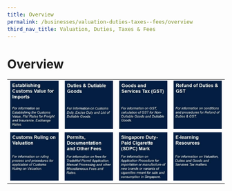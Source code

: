 ```yaml
---
title: Overview 
permalink: /businesses/valuation-duties-taxes--fees/overview
third_nav_title: Valuation, Duties, Taxes & Fees
---
```


# **Overview**

|  |  |  |  |
|--|--|--|--|
|[![](/images/v1.jpg)](https://singapore-customs-staging.netlify.com/businesses/valuation-duties-taxes--fees/establishing-customs-value-for-imports/establishing-the-customs-value) |[![](/images/v2.jpg)](https://singapore-customs-staging.netlify.com/businesses/valuation-duties-taxes-and-fees/duties-and-dutiable-goods) | [![](/images/v3.jpg)](https://singapore-customs-staging.netlify.com/businesses/valuation-duties-taxes--fees/goods-and-services-tax-gst)| [![](/images/v4.jpg)](https://singapore-customs-staging.netlify.com/businesses/valuation-duties-taxes--fees/refund-of-duties-and-gst) |
| [![](/images/v5.jpg)](https://singapore-customs-staging.netlify.com/businesses/valuation-duties-taxes--fees/customs-ruling-on-valuation) | [![](/images/v6.jpg)](https://singapore-customs-staging.netlify.com/businesses/valuation-duties-taxes--fees/permits-documentation-and-other-fees) | [![](/images/v7.jpg)](https://singapore-customs-staging.netlify.com/businesses/valuation-duties-taxes--fees/singapore-duty-paid-cigarette-sdpc-mark) | [![](/images/v8.jpg)](https://singapore-customs-staging.netlify.com/businesses/valuation-duties-taxes--fees/e-learning-resources)|

